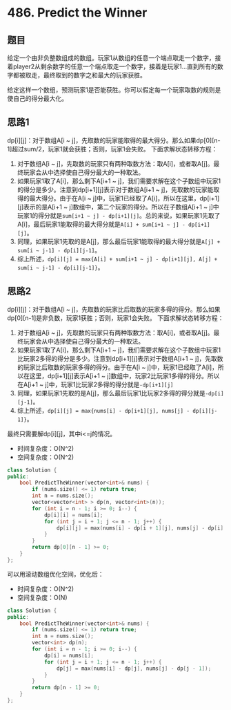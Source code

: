 # 486. Predict the Winner
## 题目
给定一个由非负整数组成的数组。玩家1从数组的任意一个端点取走一个数字，接着player2从剩余数字的任意一个端点取走一个数字，接着是玩家1...直到所有的数字都被取走，最终取到的数字之和最大的玩家获胜。

给定这样一个数组，预测玩家1是否能获胜。你可以假定每一个玩家取数的规则是使自己的得分最大化。

## 思路1
dp[i][j]：对于数组A[i ~ j]，先取数的玩家能取得的最大得分。那么如果dp[0][n-1]超过sum/2，玩家1就会获胜；否则，玩家1会失败。
下面求解状态转移方程：
1. 对于数组A[i ~ j]，先取数的玩家只有两种取数方法：取A[i]，或者取A[j]。最终玩家会从中选择使自己得分最大的一种取法。
2. 如果玩家1取了A[i]，那么剩下A[i+1 ~ j]，我们需要求解在这个子数组中玩家1的得分是多少。注意到dp[i+1][j]表示对于数组A[i+1 ~ j]，先取数的玩家能取得的最大得分。由于在A[i ~ j]中，玩家1已经取了A[i]，所以在这里，dp[i+1][j]表示的是A[i+1 ~ j]数组中，第二个玩家的得分。所以在子数组A[i+1 ~ j]中玩家1的得分就是`sum[i+1 ~ j] - dp[i+1][j]`。总的来说，如果玩家1先取了A[i]，最后玩家1能取得的最大得分就是`A[i] + sum[i+1 ~ j] - dp[i+1][j]`。
3. 同理，如果玩家1先取的是A[j]，那么最后玩家1能取得的最大得分就是`A[j] + sum[i ~ j-1] - dp[i][j-1]`。
4. 综上所述，`dp[i][j] = max{A[i] + sum[i+1 ~ j] - dp[i+1][j], A[j] + sum[i ~ j-1] - dp[i][j-1]}`。

## 思路2
dp[i][j]：对于数组A[i ~ j]，先取数的玩家比后取数的玩家多得的得分。那么如果dp[0][n-1]是非负数，玩家1获胜；否则，玩家1会失败。
下面求解状态转移方程：
1. 对于数组A[i ~ j]，先取数的玩家只有两种取数方法：取A[i]，或者取A[j]。最终玩家会从中选择使自己得分最大的一种取法。
2. 如果玩家1取了A[i]，那么剩下A[i+1 ~ j]，我们需要求解在这个子数组中玩家1比玩家2多得的得分是多少。注意到dp[i+1][j]表示对于数组A[i+1 ~ j]，先取数的玩家比后取数的玩家多得的得分。由于在A[i ~ j]中，玩家1已经取了A[i]，所以在这里，dp[i+1][j]表示A[i+1 ~ j]数组中，玩家2比玩家1多得的得分。所以在A[i+1 ~ j]中，玩家1比玩家2多得的得分就是`-dp[i+1][j]`
3. 同理，如果玩家1先取的是A[j]，那么最后玩家1比玩家2多得的得分就是`-dp[i][j-1]`。
4. 综上所述，`dp[i][j] = max{nums[i] - dp[i+1][j], nums[j] - dp[i][j-1]}`。

最终只需要解dp[i][j]，其中i<=j的情况。
 - 时间复杂度：O(N^2)
 - 空间复杂度：O(N^2)
```C++
class Solution {
public:
    bool PredictTheWinner(vector<int>& nums) {
        if (nums.size() <= 1) return true;
        int n = nums.size();
        vector<vector<int> > dp(n, vector<int>(n));
        for (int i = n - 1; i >= 0; i--) {
            dp[i][i] = nums[i];
            for (int j = i + 1; j <= n - 1; j++) {
                dp[i][j] = max(nums[i] - dp[i + 1][j], nums[j] - dp[i][j - 1]);
            }
        }
        return dp[0][n - 1] >= 0;
    }
};
```

可以用滚动数组优化空间，优化后：
 - 时间复杂度：O(N^2)
 - 空间复杂度：O(N)

```C++
class Solution {
public:
    bool PredictTheWinner(vector<int>& nums) {
        if (nums.size() <= 1) return true;
        int n = nums.size();
        vector<int> dp(n);
        for (int i = n - 1; i >= 0; i--) {
            dp[i] = nums[i];
            for (int j = i + 1; j <= n - 1; j++) {
                dp[j] = max(nums[i] - dp[j], nums[j] - dp[j - 1]);
            }
        }
        return dp[n - 1] >= 0;
    }
};
```
